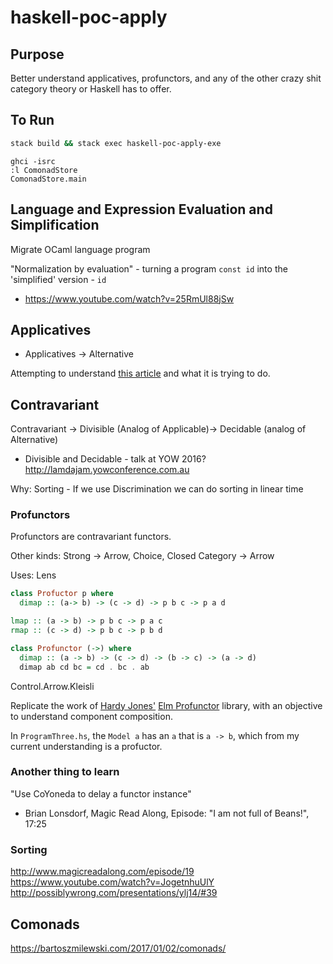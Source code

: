# haskell-poc-apply

## Purpose

Better understand applicatives, profunctors, and any of the other crazy shit category theory or Haskell has to offer.

## To Run

```bash
stack build && stack exec haskell-poc-apply-exe
```

```
ghci -isrc 
:l ComonadStore
ComonadStore.main
```

## Language and Expression Evaluation and Simplification

Migrate OCaml language program

"Normalization by evaluation" - turning a program `const id` into the 'simplified' version - `id`
* https://www.youtube.com/watch?v=25RmUl88jSw


## Applicatives

* Applicatives -> Alternative

Attempting to understand [this article](http://comonad.com/reader/2012/abstracting-with-applicatives/) and what it is trying to do.

## Contravariant

Contravariant -> Divisible (Analog of Applicable)-> Decidable (analog of Alternative)

* Divisible and Decidable - talk at YOW 2016? http://lamdajam.yowconference.com.au

Why: Sorting - If we use Discrimination we can do sorting in linear time

### Profunctors

Profunctors are contravariant functors.

Other kinds: Strong -> Arrow, Choice, Closed
            Category -> Arrow

Uses: Lens

```hs
class Profuctor p where
  dimap :: (a-> b) -> (c -> d) -> p b c -> p a d

lmap :: (a -> b) -> p b c -> p a c
rmap :: (c -> d) -> p b c -> p b d

class Profunctor (->) where
  dimap :: (a -> b) -> (c -> d) -> (b -> c) -> (a -> d)
  dimap ab cd bc = cd . bc . ab
```

Control.Arrow.Kleisli

Replicate the work of [Hardy Jones'](https://github.com/joneshf) [Elm Profunctor](https://github.com/joneshf/elm-profunctors) library, with an objective to understand component composition.

In `ProgramThree.hs`, the `Model a` has an `a` that is `a -> b`, which from my current understanding is a profuctor.

### Another thing to learn

"Use CoYoneda to delay a functor instance"
- Brian Lonsdorf, Magic Read Along, Episode: "I am not full of Beans!", 17:25

### Sorting

http://www.magicreadalong.com/episode/19
https://www.youtube.com/watch?v=JogetnhuUlY
http://possiblywrong.com/presentations/ylj14/#39

## Comonads

https://bartoszmilewski.com/2017/01/02/comonads/
